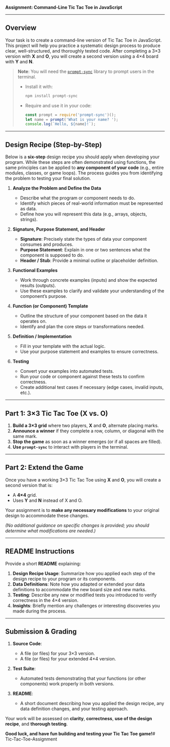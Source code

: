 **Assignment: Command-Line Tic Tac Toe in JavaScript**  

---

## Overview

Your task is to create a command-line version of Tic Tac Toe in JavaScript. This project will help you practice a systematic design process to produce clear, well-structured, and thoroughly tested code. After completing a 3×3 version with **X** and **O**, you will create a second version using a 4×4 board with **Y** and **N**.

> **Note**: You will need the [`prompt-sync`](https://www.npmjs.com/package/prompt-sync) library to prompt users in the terminal.  
> - Install it with:  
>   ```bash
>   npm install prompt-sync
>   ```  
> - Require and use it in your code:
>   ```js
>   const prompt = require('prompt-sync')();
>   let name = prompt('What is your name? ');
>   console.log(`Hello, ${name}!`);
>   ```

---

## Design Recipe (Step-by-Step)

Below is a **six-step** design recipe you should apply when developing your program. While these steps are often demonstrated using functions, the same principles can be applied to **any component of your code** (e.g., entire modules, classes, or game loops). The process guides you from identifying the problem to testing your final solution.

1. **Analyze the Problem and Define the Data**  
   - Describe what the program or component needs to do.  
   - Identify which pieces of real-world information must be represented as data.  
   - Define how you will represent this data (e.g., arrays, objects, strings).

2. **Signature, Purpose Statement, and Header**  
   - **Signature**: Precisely state the types of data your component consumes and produces.  
   - **Purpose Statement**: Explain in one or two sentences what the component is supposed to do.  
   - **Header / Stub**: Provide a minimal outline or placeholder definition.

3. **Functional Examples**  
   - Work through concrete examples (inputs) and show the expected results (outputs).  
   - Use these examples to clarify and validate your understanding of the component’s purpose.

4. **Function (or Component) Template**  
   - Outline the structure of your component based on the data it operates on.  
   - Identify and plan the core steps or transformations needed.

5. **Definition / Implementation**  
   - Fill in your template with the actual logic.  
   - Use your purpose statement and examples to ensure correctness.

6. **Testing**  
   - Convert your examples into automated tests.  
   - Run your code or component against these tests to confirm correctness.  
   - Create additional test cases if necessary (edge cases, invalid inputs, etc.).

---

## Part 1: 3×3 Tic Tac Toe (X vs. O)

1. **Build a 3×3 grid** where two players, **X** and **O**, alternate placing marks.  
2. **Announce a winner** if they complete a row, column, or diagonal with the same mark.  
3. **Stop the game** as soon as a winner emerges (or if all spaces are filled).  
4. **Use `prompt-sync`** to interact with players in the terminal.  

---

## Part 2: Extend the Game

Once you have a working 3×3 Tic Tac Toe using **X** and **O**, you will create a second version that is:

- A **4×4** grid.  
- Uses **Y** and **N** instead of X and O.

Your assignment is to **make any necessary modifications** to your original design to accommodate these changes.  

*(No additional guidance on specific changes is provided; you should determine what modifications are needed.)*

---

## README Instructions

Provide a short **README** explaining:

1. **Design Recipe Usage**: Summarize how you applied each step of the design recipe to your program or its components.  
2. **Data Definitions**: Note how you adapted or extended your data definitions to accommodate the new board size and new marks.  
3. **Testing**: Describe any new or modified tests you introduced to verify correctness in the 4×4 version.  
4. **Insights**: Briefly mention any challenges or interesting discoveries you made during the process.

---

## Submission & Grading

1. **Source Code**:  
   - A file (or files) for your 3×3 version.  
   - A file (or files) for your extended 4×4 version.

2. **Test Suite**:  
   - Automated tests demonstrating that your functions (or other components) work properly in both versions.

3. **README**:  
   - A short document describing how you applied the design recipe, any data definition changes, and your testing approach.

Your work will be assessed on **clarity**, **correctness**, **use of the design recipe**, and **thorough testing**.  

**Good luck, and have fun building and testing your Tic Tac Toe game!**# Tic-Tac-Toe-Assignment
